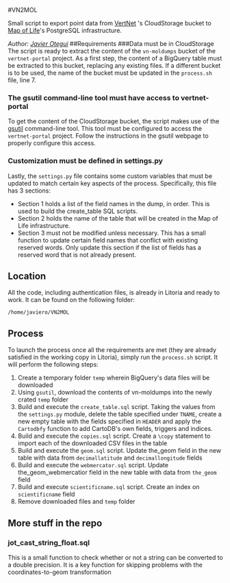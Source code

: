 #VN2MOL

Small script to export point data from [VertNet](http://www.vertnet.org) 's CloudStorage bucket to [Map of Life](http://www.mol.org)'s PostgreSQL infrastructure.

*Author: [Javier Otegui](mailto:javier.otegui@gmail.com)*
##Requirements
###Data must be in CloudStorage
The script is ready to extract the content of the `vn-moldumps` bucket of the `vertnet-portal` project. As a first step, the content of a BigQuery table must be extracted to this bucket, replacing any existing files. If a different bucket is to be used, the name of the bucket must be updated in the `process.sh` file, line 7.
### The gsutil command-line tool must have access to vertnet-portal
To get the content of the CloudStorage bucket, the script makes use of the [gsutil](https://cloud.google.com/storage/docs/gsutil) command-line tool. This tool must be configured to access the `vertnet-portal` project. Follow the instructions in the gsutil webpage to properly configure this access.
### Customization must be defined in settings.py
Lastly, the `settings.py` file contains some custom variables that must be updated to match certain key aspects of the process. Specifically, this file has 3 sections:

* Section 1 holds a list of the field names in the dump, in order. This is used to build the create_table SQL scripts.
* Section 2 holds the name of the table that will be created in the Map of Life infrastructure.
* Section 3 must not be modified unless necessary. This has a small function to update certain field names that conflict with existing reserved words. Only update this section if the list of fields has a reserved word that is not already present.

## Location
All the code, including authentication files, is already in Litoria and ready to work. It can be found on the following folder:

    /home/javiero/VN2MOL

## Process
To launch the process once all the requirements are met (they are already satisfied in the working copy in Litoria), simply run the `process.sh` script. It will perform the following steps:

1. Create a temporary folder `temp` wherein BigQuery's data files will be downloaded
2. Using `gsutil`, download the contents of vn-moldumps into the newly crated `temp` folder
3.  Build and execute the `create_table.sql` script. Taking the values from the `settings.py` module, delete the table specified under `TNAME`, create a new empty table with the fields specified in `HEADER` and apply the `Cartodbfy` function to add CartoDB's own fields, triggers and indices.
4. Build and execute the `copies.sql` script. Create a `\copy` statement to import each of the downloaded CSV files in the table
5. Build and execute the `geom.sql` script. Update the_geom field in the new table with data from `decimallatitude` and `decimallongitude` fields
6. Build and execute the `webmercator.sql` script. Update the_geom_webmercatior field in the new table with data from `the_geom` field
7. Build and execute `scientificname.sql` script. Create an index on `scientificname` field
8. Remove downloaded files and `temp` folder

## More stuff in the repo
### jot_cast_string_float.sql
This is a small function to check whether or not a string can be converted to a double precision. It is a key function for skipping problems with the coordinates-to-geom transformation